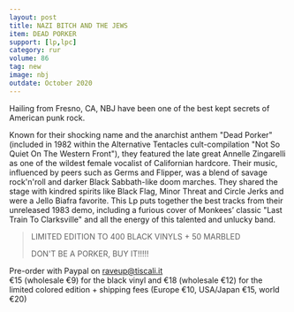 ```yaml
---
layout: post
title: NAZI BITCH AND THE JEWS
item: DEAD PORKER
support: [lp,lpc]
category: rur
volume: 86
tag: new
image: nbj
outdate: October 2020
---
```


Hailing from Fresno, CA, NBJ have been one of the best kept secrets of American punk rock.

Known for their shocking name and the anarchist anthem "Dead Porker" (included in 1982 within the Alternative Tentacles cult-compilation "Not So Quiet On The Western Front"), they featured the late great Annelle Zingarelli as one of the wildest female vocalist of Californian hardcore. Their music, influenced by peers such as Germs and Flipper, was a blend of savage rock'n'roll and darker Black Sabbath-like doom marches. They shared the stage with kindred spirits like Black Flag, Minor Threat and Circle Jerks and were a Jello Biafra favorite. This Lp puts together the best tracks from their unreleased 1983 demo, including a furious cover of Monkees’ classic "Last Train To Clarksville" and all the energy of this talented and unlucky band.

> LIMITED EDITION TO 400 BLACK VINYLS + 50 MARBLED
>
> DON'T BE A PORKER, BUY IT!!!!!

Pre-order with Paypal on raveup@tiscali.it<br>
€15 (wholesale €9) for the black vinyl and €18 (wholesale €12) for the limited colored edition + shipping fees (Europe €10, USA/Japan €15, world €20)
